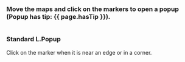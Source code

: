 
<div class="callout secondary" style="margin-top: 20px">
<h3>Move the maps and click on the markers to open a popup (Popup has tip: {{ page.hasTip }}).</h3>
</div>

<div style="float: left; margin-right: 20px">
    <h3>Standard L.Popup</h3>
    <p>Click on the marker when it is near an edge or in a corner.</p>
    <div id="map1" style="height:400px; width:400px; margin-bottom: 20px;"></div>
    <script type="text/javascript">
        var map1 = L.map('map1').setView([48.850258, 2.351074], 11);
    	// create the tile layer with correct attribution
    	L.tileLayer('https://a.tile.openstreetmap.org/{z}/{x}/{y}.png', {
        	attribution: '&copy; <a href="http://www.openstreetmap.org/copyright">OpenStreetMap</a> contributors'
    	}).addTo(map1);
    	
    	var popup1 = L.popup({ autoPan: false }).setContent('A pretty CSS3 popup.<br> Easily customizable.');   	
    	L.marker([48.850258, 2.351074]).addTo(map1).bindPopup(popup1);
    </script>
 </div>
 
 <div style="float: left; margin-right: 20px">
    <h3>Responsive Popup</h3>
    <p>Click on the marker when it is near an edge or in a corner.</p>
    <div id="map2" style="height:400px; width:400px; margin-bottom: 20px;"></div>
    <script type="text/javascript">
        var map2 = L.map('map2').setView([48.850258, 2.351074], 11);
    	// create the tile layer with correct attribution
    	L.tileLayer('https://a.tile.openstreetmap.org/{z}/{x}/{y}.png', {
        	attribution: '&copy; <a href="http://www.openstreetmap.org/copyright">OpenStreetMap</a> contributors'
    	}).addTo(map2);
    	
    	var popup2 = L.responsivePopup({ hasTip: {{ page.hasTip }}, autoPan: false, offset: [11, 11]}).setContent('A pretty CSS3 responsive popup.<br> Easily customizable.');
    	L.circleMarker([48.850258, 2.351074], { radius: 2 , color: "#0000ff" }).addTo(map2);
    	L.circleMarker([48.850258, 2.351074], { radius: 10 , color: "#ff0000" }).addTo(map2).bindPopup(popup2); 
	
    	map2.on('popupopen',function(e) {
     		e.popup.marker1 = L.circleMarker(e.popup.getLatLng(), { radius: 15 , opacity: 0, fillColor: "#000000", fillOpacity: .3 }).addTo(map2);
         });
    	
    	map2.on('popupclose',function(e) {
    		map2.removeLayer(e.popup.marker1);
        });
    </script>
 </div>
 
 <div style="float: left; margin-right: 20px">
    <h3>Landscape</h3>
    <p>Landscape popup on a Portrait map.</p>
    <div id="map3" style="height:500px; width:300px; margin-bottom: 20px;"></div>
    <script type="text/javascript">
        var map3 = L.map('map3').setView([48.850258, 2.351074], 11);
    	// create the tile layer with correct attribution
    	L.tileLayer('https://a.tile.openstreetmap.org/{z}/{x}/{y}.png', {
        	attribution: '&copy; <a href="http://www.openstreetmap.org/copyright">OpenStreetMap</a> contributors'
    	}).addTo(map3);
    	
    	var popup3 = L.responsivePopup({ hasTip: {{ page.hasTip }}, autoPan: false, offset: [11, 11]}).setContent('<div style="text-align: center; height: 100px; width: 200px">A pretty CSS3 responsive popup.<br> Easily customizable.</div>');
    	L.circleMarker([48.850258, 2.351074], { radius: 2 , color: "#0000ff" }).addTo(map3);
    	L.circleMarker([48.850258, 2.351074], { radius: 10 , color: "#ff0000" }).addTo(map3).bindPopup(popup3); 

    	map3.on('popupopen',function(e) {
    		e.popup.marker1 = L.circleMarker(e.popup.getLatLng(), { radius: 15 , opacity: 0, fillColor: "#000000", fillOpacity: .3 }).addTo(map3);
         });
    	
    	map3.on('popupclose',function(e) {
    		map3.removeLayer(e.popup.marker1);
    	 });	
    </script>
</div>

<div style="float: left; margin-right: 20px">
    <h3>Portrait</h3>
    <p>Portrait popup on a Landscape map.</p>
    <div id="map4" style="height:300px; width:500px; margin-bottom: 20px;"></div>
    <script type="text/javascript">
        var map4 = L.map('map4').setView([48.850258, 2.351074], 11);
    	// create the tile layer with correct attribution
    	L.tileLayer('https://a.tile.openstreetmap.org/{z}/{x}/{y}.png', {
        	attribution: '&copy; <a href="http://www.openstreetmap.org/copyright">OpenStreetMap</a> contributors'
    	}).addTo(map4);
    	
    	var popup4 = L.responsivePopup({ hasTip: {{ page.hasTip }}, autoPan: false, offset: [11, 11]}).setContent('<div style="text-align: center; height: 200px; width: 100px">A pretty CSS3 responsive popup.<br> Easily customizable.</div>');
    	L.circleMarker([48.850258, 2.351074], { radius: 2 , color: "#0000ff" }).addTo(map4);
    	L.circleMarker([48.850258, 2.351074], { radius: 10 , color: "#ff0000" }).addTo(map4).bindPopup(popup4); 
      	
    	map4.on('popupopen',function(e) {
    		e.popup.marker1 = L.circleMarker(e.popup.getLatLng(), { radius: 15 , opacity: 0, fillColor: "#000000", fillOpacity: .3 }).addTo(map4);
         });
    	
    	map4.on('popupclose',function(e) {
    		map4.removeLayer(e.popup.marker1);
    	 });	      	
    </script>